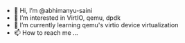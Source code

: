 - 👋 Hi, I’m @abhimanyu-saini
- 👀 I’m interested in VirtIO, qemu, dpdk
- 🌱 I’m currently learning qemu's virtio device virtualization
- 📫 How to reach me ...

<!---
abhimanyu-saini/abhimanyu-saini is a ✨ special ✨ repository because its `README.md` (this file) appears on your GitHub profile.
You can click the Preview link to take a look at your changes.
--->
